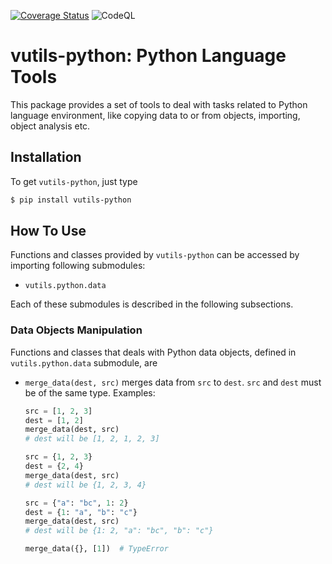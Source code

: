 [![Coverage Status](https://coveralls.io/repos/github/i386x/vutils-python/badge.svg?branch=main)](https://coveralls.io/github/i386x/vutils-python?branch=main)
![CodeQL](https://github.com/i386x/vutils-python/actions/workflows/codeql.yml/badge.svg)

# vutils-python: Python Language Tools

This package provides a set of tools to deal with tasks related to Python
language environment, like copying data to or from objects, importing, object
analysis etc.

## Installation

To get `vutils-python`, just type
```sh
$ pip install vutils-python
```

## How To Use

Functions and classes provided by `vutils-python` can be accessed by importing
following submodules:
* `vutils.python.data`

Each of these submodules is described in the following subsections.

### Data Objects Manipulation

Functions and classes that deals with Python data objects, defined in
`vutils.python.data` submodule, are
* `merge_data(dest, src)` merges data from `src` to `dest`. `src` and `dest`
  must be of the same type. Examples:
  ```python
  src = [1, 2, 3]
  dest = [1, 2]
  merge_data(dest, src)
  # dest will be [1, 2, 1, 2, 3]

  src = {1, 2, 3}
  dest = {2, 4}
  merge_data(dest, src)
  # dest will be {1, 2, 3, 4}

  src = {"a": "bc", 1: 2}
  dest = {1: "a", "b": "c"}
  merge_data(dest, src)
  # dest will be {1: 2, "a": "bc", "b": "c"}

  merge_data({}, [1])  # TypeError
  ```
